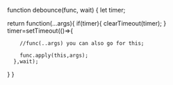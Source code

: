 function debounce(func, wait) {
  let timer;

  return function(...args){
    if(timer){
      clearTimeout(timer);
    }
      timer=setTimeout(()=>{
      
        //func(..args) you can also go for this;
        
        func.apply(this,args);
      },wait);
  }
}
